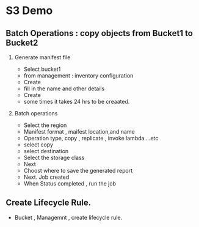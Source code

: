 # S3 Demo

## Batch Operations : copy objects from Bucket1 to Bucket2
1. Generate manifest file
    - Select bucket1
    - from management : inventory configuration
    - Create
    - fill in the name and other details
    - Create
    - some times it takes 24 hrs to be creaated.

2. Batch operations
    - Select the region
    - Manifest format , maifest location,and name
    - Operation type, copy , replicate , invoke lambda ...etc
    - select copy
    - select destination
    - Select the storage class
    - Next
    - Choost where to save the generated report
    - Next. Job created
    - When Status completed , run the job

## Create Lifecycle Rule.
- Bucket , Managemnt , create lifecycle rule.
